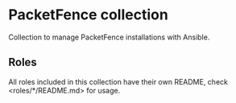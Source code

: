 # PacketFence collection #

Collection to manage PacketFence installations with Ansible.

## Roles ##

All roles included in this collection have their own README, check
<roles/*/README.md> for usage.
